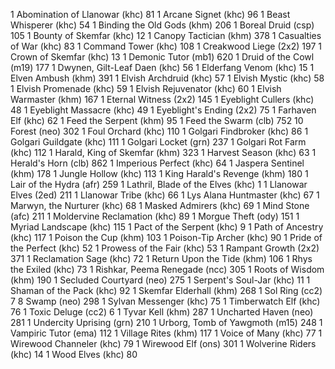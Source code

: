 1 Abomination of Llanowar (khc) 81
1 Arcane Signet (khc) 96
1 Beast Whisperer (khc) 54
1 Binding the Old Gods (khm) 206
1 Boreal Druid (csp) 105
1 Bounty of Skemfar (khc) 12
1 Canopy Tactician (khm) 378
1 Casualties of War (khc) 83
1 Command Tower (khc) 108
1 Creakwood Liege (2x2) 197
1 Crown of Skemfar (khc) 13
1 Demonic Tutor (mb1) 620
1 Druid of the Cowl (m19) 177
1 Dwynen, Gilt-Leaf Daen (khc) 56
1 Elderfang Venom (khc) 15
1 Elven Ambush (khm) 391
1 Elvish Archdruid (khc) 57
1 Elvish Mystic (khc) 58
1 Elvish Promenade (khc) 59
1 Elvish Rejuvenator (khc) 60
1 Elvish Warmaster (khm) 167
1 Eternal Witness (2x2) 145
1 Eyeblight Cullers (khc) 48
1 Eyeblight Massacre (khc) 49
1 Eyeblight's Ending (2x2) 75
1 Farhaven Elf (khc) 62
1 Feed the Serpent (khm) 95
1 Feed the Swarm (clb) 752
10 Forest (neo) 302
1 Foul Orchard (khc) 110
1 Golgari Findbroker (khc) 86
1 Golgari Guildgate (khc) 111
1 Golgari Locket (grn) 237
1 Golgari Rot Farm (khc) 112
1 Harald, King of Skemfar (khm) 323
1 Harvest Season (khc) 63
1 Herald's Horn (clb) 862
1 Imperious Perfect (khc) 64
1 Jaspera Sentinel (khm) 178
1 Jungle Hollow (khc) 113
1 King Harald's Revenge (khm) 180
1 Lair of the Hydra (afr) 259
1 Lathril, Blade of the Elves (khc) 1
1 Llanowar Elves (2ed) 211
1 Llanowar Tribe (khc) 66
1 Lys Alana Huntmaster (khc) 67
1 Marwyn, the Nurturer (khc) 68
1 Masked Admirers (khc) 69
1 Mind Stone (afc) 211
1 Moldervine Reclamation (khc) 89
1 Morgue Theft (ody) 151
1 Myriad Landscape (khc) 115
1 Pact of the Serpent (khc) 9
1 Path of Ancestry (khc) 117
1 Poison the Cup (khm) 103
1 Poison-Tip Archer (khc) 90
1 Pride of the Perfect (khc) 52
1 Prowess of the Fair (khc) 53
1 Rampant Growth (2x2) 371
1 Reclamation Sage (khc) 72
1 Return Upon the Tide (khm) 106
1 Rhys the Exiled (khc) 73
1 Rishkar, Peema Renegade (ncc) 305
1 Roots of Wisdom (khm) 190
1 Secluded Courtyard (neo) 275
1 Serpent's Soul-Jar (khc) 11
1 Shaman of the Pack (khc) 92
1 Skemfar Elderhall (khm) 268
1 Sol Ring (cc2) 7
8 Swamp (neo) 298
1 Sylvan Messenger (khc) 75
1 Timberwatch Elf (khc) 76
1 Toxic Deluge (cc2) 6
1 Tyvar Kell (khm) 287
1 Uncharted Haven (neo) 281
1 Undercity Uprising (grn) 210
1 Urborg, Tomb of Yawgmoth (m15) 248
1 Vampiric Tutor (ema) 112
1 Village Rites (khm) 117
1 Voice of Many (khc) 77
1 Wirewood Channeler (khc) 79
1 Wirewood Elf (ons) 301
1 Wolverine Riders (khc) 14
1 Wood Elves (khc) 80